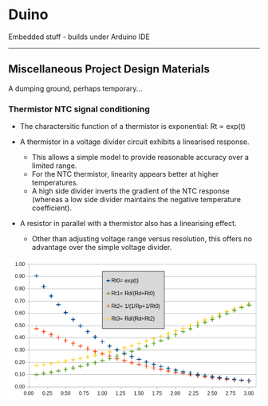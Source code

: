 # Duino
Embedded stuff - builds under Arduino IDE

---
## Miscellaneous Project Design Materials

A dumping ground, perhaps temporary...  

### Thermistor NTC signal conditioning

* The charactersitic function of a thermistor is exponential:
Rt &#8733; exp(t)  

* A thermistor in a voltage divider circuit exhibits a linearised response.  

	* This allows a simple model to provide reasonable accuracy over a limited range.
	* For the NTC thermistor, linearity appears better at higher temperatures.
	* A high side divider inverts the gradient of the NTC response (whereas a low side divider
maintains the negative temperature coefficient).  
  
* A resistor in parallel with a thermistor also has a linearising effect.  

	* Other than adjusting voltage range versus resolution, this offers no advantage over the simple voltage divider.

![Thermistor Conditioning Graph](Doc/ThermNTCResDiv.png)


